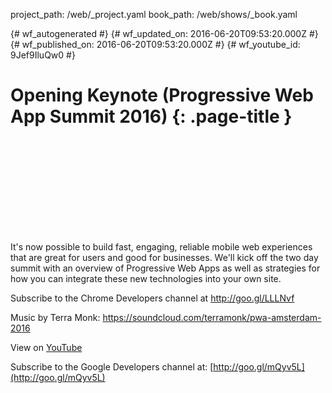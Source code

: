 project_path: /web/_project.yaml
book_path: /web/shows/_book.yaml

{# wf_autogenerated #}
{# wf_updated_on: 2016-06-20T09:53:20.000Z #}
{# wf_published_on: 2016-06-20T09:53:20.000Z #}
{# wf_youtube_id: 9Jef9IluQw0 #}

# Opening Keynote (Progressive Web App Summit 2016) {: .page-title }


<div class="video-wrapper">
  <iframe class="devsite-embedded-youtube-video" data-video-id="9Jef9IluQw0"
          data-autohide="1" data-showinfo="0" frameborder="0" allowfullscreen>
  </iframe>
</div>

It&#x27;s now possible to build fast, engaging, reliable mobile web experiences that are great for users and good for businesses. We&#x27;ll kick off the two day summit with an overview of Progressive Web Apps as well as strategies for how you can integrate these new technologies into your own site.

Subscribe to the Chrome Developers channel at http://goo.gl/LLLNvf

Music by Terra Monk: https://soundcloud.com/terramonk/pwa-amsterdam-2016

View on [YouTube](https://youtu.be/9Jef9IluQw0)

Subscribe to the Google Developers channel at: [http://goo.gl/mQyv5L](http://goo.gl/mQyv5L)
